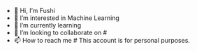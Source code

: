 - 👋 Hi, I’m Fushi
- 👀 I’m interested in Machine Learning
- 🌱 I’m currently learning 
- 💞️ I’m looking to collaborate on #
- 📫 How to reach me # 
This account is for personal purposes.
<!---
0xdedbef/0xdedbef is a ✨ special ✨ repository because its `README.md` (this file) appears on your GitHub profile.
You can click the Preview link to take a look at your changes.
--->
